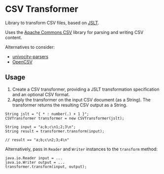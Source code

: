 CSV Transformer
===============

Library to transform CSV files, based on [JSLT](https://github.com/schibsted/jslt).

Uses the [Apache Commons CSV](http://commons.apache.org/proper/commons-csv/)
library for parsing and writing CSV content.

Alternatives to consider:
- [univocity-parsers](https://github.com/uniVocity/univocity-parsers)
- [OpenCSV](http://opencsv.sourceforge.net/)

## Usage

1. Create a CSV transformer, providing a JSLT transformation specification and an
   optional CSV format.
2. Apply the transformer on the input CSV document (as a String).
   The transformer returns the resulting CSV output as a String.

```$java
String jslt = "{ * : number(.) + 1 }";
CSVTransformer transformer = new CSVTransformer(jslt);

String input = "a;b;c\n1;2;3\n";
String result = transformer.transform(input);

// result == "a;b;c\n2;3;4\n"
```

Alternatively, pass in `Reader` and `Writer` instances to the `transform` method:
```$java
java.io.Reader input = ...
java.io.Writer output = ...
transformer.transform(input, output);
```
